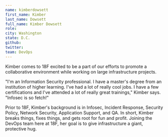 ```yaml
---
name: kimberdowsett
first_name: Kimber
last_name: Dowsett
full_name: Kimber Dowsett
role: 
city: Washington
state: D.C.
github:
twitter:
team: DevOps
---
```


Kimber comes to 18F excited to be a part of our efforts to promote a collaborative environment while working on large infrastructure projects.

"I'm an Information Security professional. I have a master's degree from an institution of higher learning. I've had a lot of really cool jobs. I have a few certifications and I've attended a lot of really great trainings," Kimber says. "Infosec is so fetch!"

Prior to 18F, Kimber's background is in Infosec, Incident Response, Security Policy, Network Security, Application Support, and QA. In short, Kimber breaks things, fixes things, and gets root for fun and profit. Joining the DevOps team here at 18F, her goal is to give infrastructure a giant, protective hug.
